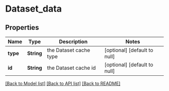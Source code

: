 # Dataset_data
## Properties

Name | Type | Description | Notes
------------ | ------------- | ------------- | -------------
**type** | **String** | the Dataset cache type | [optional] [default to null]
**id** | **String** | the Dataset cache id | [optional] [default to null]

[[Back to Model list]](../README.md#documentation-for-models) [[Back to API list]](../README.md#documentation-for-api-endpoints) [[Back to README]](../README.md)

